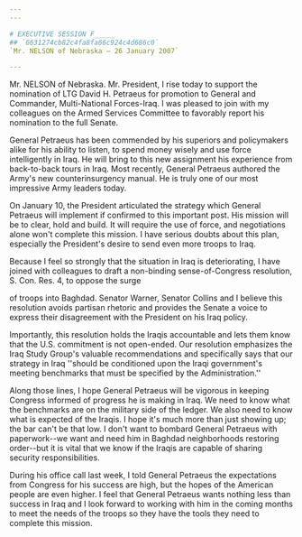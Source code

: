 ```yaml
---
---

# EXECUTIVE SESSION F_____
## `6631274cb82c4fa8fa66c924c4d686c0`
`Mr. NELSON of Nebraska — 26 January 2007`

---
```



Mr. NELSON of Nebraska. Mr. President, I rise today to support the 
nomination of LTG David H. Petraeus for promotion to General and 
Commander, Multi-National Forces-Iraq. I was pleased to join with my 
colleagues on the Armed Services Committee to favorably report his 
nomination to the full Senate.

General Petraeus has been commended by his superiors and policymakers 
alike for his ability to listen, to spend money wisely and use force 
intelligently in Iraq. He will bring to this new assignment his 
experience from back-to-back tours in Iraq. Most recently, General 
Petraeus authored the Army's new counterinsurgency manual. He is truly 
one of our most impressive Army leaders today.

On January 10, the President articulated the strategy which General 
Petraeus will implement if confirmed to this important post. His 
mission will be to clear, hold and build. It will require the use of 
force, and negotiations alone won't complete this mission. I have 
serious doubts about this plan, especially the President's desire to 
send even more troops to Iraq.

Because I feel so strongly that the situation in Iraq is 
deteriorating, I have joined with colleagues to draft a non-binding 
sense-of-Congress resolution, S. Con. Res. 4, to oppose the surge


of troops into Baghdad. Senator Warner, Senator Collins and I believe 
this resolution avoids partisan rhetoric and provides the Senate a 
voice to express their disagreement with the President on his Iraq 
policy.

Importantly, this resolution holds the Iraqis accountable and lets 
them know that the U.S. commitment is not open-ended. Our resolution 
emphasizes the Iraq Study Group's valuable recommendations and 
specifically says that our strategy in Iraq ''should be conditioned 
upon the Iraqi government's meeting benchmarks that must be specified 
by the Administration.''

Along those lines, I hope General Petraeus will be vigorous in 
keeping Congress informed of progress he is making in Iraq. We need to 
know what the benchmarks are on the military side of the ledger. We 
also need to know what is expected of the Iraqis. I hope it's much more 
than just showing up; the bar can't be that low. I don't want to 
bombard General Petraeus with paperwork--we want and need him in 
Baghdad neighborhoods restoring order--but it is vital that we know if 
the Iraqis are capable of sharing security responsibilities.

During his office call last week, I told General Petraeus the 
expectations from Congress for his success are high, but the hopes of 
the American people are even higher. I feel that General Petraeus wants 
nothing less than success in Iraq and I look forward to working with 
him in the coming months to meet the needs of the troops so they have 
the tools they need to complete this mission.
